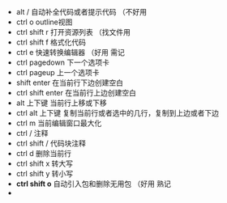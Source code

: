 - alt / 自动补全代码或者提示代码 （不好用
- ctrl o outline视图 
- ctrl shift r 打开资源列表  （找文件用
- ctrl shift f 格式化代码
- ctrl e 快速转换编辑器 （好用 需记
- ctrl pagedown 下一个选项卡
- ctrl pageup 上一个选项卡
- shift enter 在当前行下边创建空白
- ctrl shift enter 在当前行上边创建空白
- alt 上下键 当前行上移或下移
- ctrl alt 上下键 复制当前行或者选中的几行，复制到上边或者下边
- ctrl m 当前编辑窗口最大化
- ctrl / 注释
- ctrl shift / 代码块注释
- ctrl d 删除当前行
- ctrl shift x 转大写
- ctrl shift y 转小写
- **ctrl shift o** 自动引入包和删除无用包 （好用 熟记
- 



